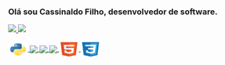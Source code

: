 ### Olá sou Cassinaldo Filho, desenvolvedor de software.

  <a href="https://github.com/cassinaldo-filho">
  <img height="180em" src="https://github-readme-stats.vercel.app/api?username=cassinaldo-filho&show_icons=true&theme=dracula&include_all_commits=true&count_private=true"/>
  <img height="150em" src="https://github-readme-stats.vercel.app/api/top-langs/?username=cassinaldo-filho&layout=compact&langs_count=7&theme=dracula"/>
    
</div>
  
<div style="display: inline_block"><br>  
  <img align="center"  height="30" width="40" src="https://raw.githubusercontent.com/devicons/devicon/master/icons/python/python-original.svg">
  <img  align="center" height="30" src="https://cdn.jsdelivr.net/gh/devicons/devicon/icons/mysql/mysql-original.svg" />
  <img  align="center" height="30" src="https://cdn.jsdelivr.net/gh/devicons/devicon/icons/cplusplus/cplusplus-original.svg" />
  <img  align="center" height="30" src="https://cdn.jsdelivr.net/gh/devicons/devicon/icons/c/c-original.svg" />
  <img align="center" alt="Rafa-HTML" height="30" width="40" src="https://raw.githubusercontent.com/devicons/devicon/master/icons/html5/html5-original.svg">
  <img align="center" alt="Rafa-CSS" height="30" width="40" src="https://raw.githubusercontent.com/devicons/devicon/master/icons/css3/css3-original.svg">

</div>  
